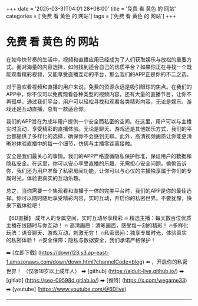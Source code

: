 +++
date = '2025-03-31T04:01:28+08:00'
title = '免费 看 黄色 的 网站'
categories = ['免费 看 黄色 的 网站']
tags = ['免费 看 黄色 的 网站']
+++

# 免费 看 黄色 的 网站

在如今快节奏的生活中，视频和直播应用已经成为了人们获取娱乐与放松的重要方式。面对海量的内容选择，如何找到适合自己的优质平台？如果你正在寻找一个既能观看精彩视频，又能享受直播互动的平台，那么我们的APP正是你的不二之选。

对于喜欢看视频和直播的用户来说，免费的资源永远是吸引眼球的焦点。在我们的APP中，你不仅可以免费观看各种类型的视频内容，还有大量的直播节目，让你不再孤单。通过我们平台，用户可以轻松寻找和观看各类精彩内容，无论是娱乐、游戏还是互动直播，总有一款适合你。

我们的APP旨在为成年用户提供一个安全而私密的空间。在这里，用户可以与主播实时互动，享受精彩的直播体验。无论是聊天、游戏还是其他娱乐方式，我们的平台都提供了多样化的选择，确保你不会感到无聊。此外，高清视频画质让你能更清晰地体验直播中的每一个细节，仿佛与主播零距离接触。

安全是我们最关心的事情。我们的APP严格遵循隐私保护标准，保证用户的数据和隐私安全。在这里，你可以安心享受直播的乐趣，无需担心安全问题。偷偷告诉你，我们还为用户准备了私密房间功能，让你可以与心仪的主播独享属于你们的专属时光，体验更真实的互动乐趣。

总之，当你需要一个集观看和直播于一体的完美平台时，我们的APP是你的最佳选择。你可以随时随地享受精彩内容，实时互动，开启你的私密世界。不要犹豫，快来下载体验吧！

【6D直播】
成年人的专属空间，实时互动尽享精彩
🔥 精选主播：每天数百位优质主播在线随时与你互动！
🔥 高清画质：清晰画面，感受每一刻的精彩！
🔥多样化玩法：语音聊天、游戏互动，刺激无穷！
🔥私密房间：独享专属时光，体验真实的私密体验！
🔥安全保障：隐私与数据安全，我们承诺严格保护！

➡️ [立即下载] (https://down123.s3.ap-east-1.amazonaws.com/down/down.html?channelCode=blog) ⬅️ ，开启你的私密世界！
（仅限18岁以上成年人）
➡️ [github] (https://aldult-live.github.io/)
➡️ [gitlab] (https://seo-09598d.gitlab.io/)
➡️ [推特] (https://x.com/wegame33)
➡️ [youtube] (https://www.youtube.com/@6Dlive)

---
